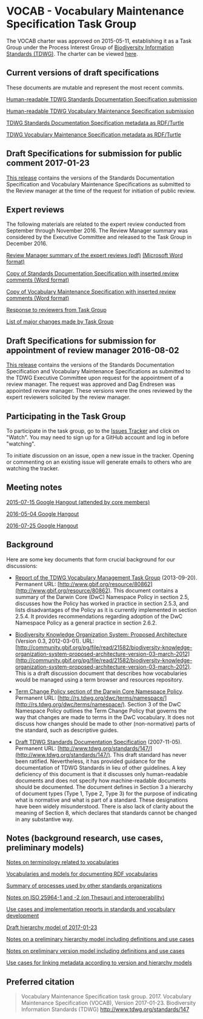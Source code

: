 # VOCAB - Vocabulary Maintenance Specification Task Group

The VOCAB charter was approved on 2015-05-11, establishing it as a Task Group under the Process Interest Group of [Biodiversity Information Standards (TDWG)](http://www.tdwg.org/). The charter can be viewed [here](vmg-charter.pdf).

## Current versions of draft specifications

These documents are mutable and represent the most recent commits.  

[Human-readable TDWG Standards Documentation Specification submission](documentation-specification.md)

[Human-readable TDWG Vocabulary Maintenance Specification submission](maintenance-specification.md)

[TDWG Standards Documentation Specification metadata as RDF/Turtle](documentation-specification.ttl)

[TDWG Vocabulary Maintenance Specification metadata as RDF/Turtle](maintenance-specification.ttl)

## Draft Specifications for submission for public comment 2017-01-23

[This release](https://github.com/tdwg/vocab/releases/tag/2017-01-23-public-comment-submission) contains the versions of the Standards Documentation Specification and Vocabulary Maintenance Specifications as submitted to the Review manager at the time of the request for initiation of public review.  

## Expert reviews

The following materials are related to the expert review conducted from September through November 2016.  The Review Manager summary was considered by the Executive Committee and released to the Task Group in December 2016.

[Review Manager summary of the expert reviews (pdf)](expert-review-materials/TDWG-VOCAB-expert-review-report-v20161113.pdf) [(Microsoft Word format)](expert-review-materials/TDWG-VOCAB-expert-review-report-v20161113.docx)

[Copy of Standards Documentation Specification with inserted review comments (Word format)](expert-review-materials/TDWG-Standards-Documentation-Specification-with-comments-from-the-expert-review-v20161113.docx)

[Copy of Vocabulary Maintenance Specification with inserted review comments (Word format)](expert-review-materials/TDWG-Vocabulary-Maintenance-Specification-with-comments-from-the-expert-review-v20161113.docx)

[Response to reviewers from Task Group](expert-review-materials/response.md)

[List of major changes made by Task Group](expert-review-materials/change-log.md)

## Draft Specifications for submission for appointment of review manager 2016-08-02

[This release](https://github.com/tdwg/vocab/releases/tag/2016-08-02-review-submission) contains the versions of the Standards Documentation Specification and Vocabulary Maintenance Specifications as submitted to the TDWG Executive Committee upon request for the appointment of a review manager.  The request was approved and Dag Endresen was appointed review manager. These versions were the ones reviewed by the expert reviewers solicited by the review manager.

## Participating in the Task Group

To participate in the task group, go to the [Issues Tracker](https://github.com/tdwg/vocab/issues) and click on "Watch". You may need to sign up for a GitHub account and log in before "watching".  

To initiate discussion on an issue, open a new issue in the tracker. Opening or commenting on an existing issue will generate emails to others who are watching the tracker.

## Meeting notes

[2015-07-15 Google Hangout (attended by core members)](meeting-notes/hangout-2015-07-15.md)

[2016-05-04 Google Hangout](meeting-notes/meeting-agenda-notes-2016-05-04.pdf)

[2016-07-25 Google Hangout](meeting-notes/task-group-meeting-notes-2016-07-25.pdf)

## Background

Here are some key documents that form crucial background for our discussions:

* [Report of the TDWG Vocabulary Management Task Group](gbif_TDWG_Vocabulary_Management_Task_Group_en_v1.0.pdf) (2013-09-20). Permanent URL: [http://www.gbif.org/resource/80862](http://www.gbif.org/resource/80862). This document contains a summary of the Darwin Core (DwC) Namespace Policy in section 2.5, discusses how the Policy has worked in practice in section 2.5.3, and lists disadvantages of the Policy as it is currently implemented in section 2.5.4. It provides recommendations regarding adoption of the DwC Namespace Policy as a general practice in section 2.6.2.

* [Biodiversity Knowledge Organization System: Proposed Architecture](Biodiversity_KOS_Architecture_Mar_2012.pdf) (Version 0.3, 2012-03-01). URL: [http://community.gbif.org/pg/file/read/21582/biodiversity-knowledge-organization-system-proposed-architecture-version-03-march-2012](http://community.gbif.org/pg/file/read/21582/biodiversity-knowledge-organization-system-proposed-architecture-version-03-march-2012).  This is a draft discussion document that describes how vocabularies would be managed using a term browser and resources repository.

* [Term Change Policy section of the Darwin Core Namespace Policy](http://rs.tdwg.org/dwc/terms/namespace/index.htm#classesofchanges). Permanent URL: [http://rs.tdwg.org/dwc/terms/namespace/](http://rs.tdwg.org/dwc/terms/namespace/). Section 3 of the DwC Namespace Policy outlines the Term Change Policy that governs the way that changes are made to terms in the DwC vocabulary. It does not discuss how changes should be made to other (non-normative) parts of the standard, such as descriptive guides.  

* [Draft TDWG Standards Documentation Specification](tdwg-stds-spec.pdf) (2007-11-05). Permanent URL: [http://www.tdwg.org/standards/147/](http://www.tdwg.org/standards/147/). This draft standard has never been ratified.  Nevertheless, it has provided guidance for the documentation of TDWG Standards in lieu of other guidelines. A key deficiency of this document is that it discusses only human-readable documents and does not specify how machine-readable documents should be documented. The document defines in Section 3 a hierarchy of document types (Type 1, Type 2, Type 3) for the purpose of indicating what is normative and what is part of a standard. These designations have been widely misunderstood. There is also lack of clarity about the meaning of Section 8, which declares that standards cannot be changed in any substantive way.

## Notes (background research, use cases, preliminary models)

[Notes on terminology related to vocabularies](terminology.md)

[Vocabularies and models for documenting RDF vocabularies](documentation-models.md)

[Summary of processes used by other standards organizations](process-models.md)

[Notes on ISO 25964-1 and -2 (on Thesauri and interoperability)](iso25964.md)

[Use cases and implementation reports in standards and vocabulary development](implementation-use-cases.md)

[Draft hierarchy model of 2017-01-23](hierarchy-model.md)

[Notes on a preliminary hierarchy model including definitions and use cases](hierarchy-model-2015-07-15.md)

[Notes on preliminary version model including definitions and use cases](version-model.md)

[Use cases for linking metadata according to version and hierarchy models](documentation-use-cases.md)


## Preferred citation

> Vocabulary Maintenance Specification task group. 2017. Vocabulary Maintenance Specification (VOCAB), Version 2017-01-23. Biodiversity Information Standards (TDWG) http://www.tdwg.org/standards/147
